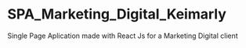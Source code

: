 # SPA_Marketing_Digital_Keimarly
Single Page Aplication made with React Js for a Marketing Digital client

